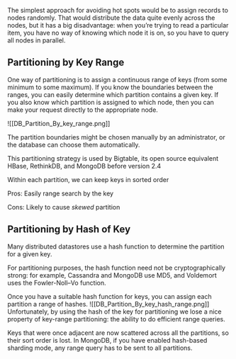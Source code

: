 The simplest approach for avoiding hot spots would be to assign records to nodes randomly. That would distribute the data quite evenly across the nodes, but it has a big disadvantage: when you’re trying to read a particular item, you have no way of knowing which node it is on, so you have to query all nodes in parallel.

## Partitioning by Key Range

One way of partitioning is to assign a continuous range of keys (from some minimum to some maximum). If you know the boundaries between the ranges, you can easily determine which partition contains a given key. If you also know which partition is assigned to which node, then you can make your request directly to the appropriate node.

![[DB_Partition_By_key_range.png]]

The partition boundaries might be chosen manually by an administrator, or the database can choose them automatically.

This partitioning strategy is used by Bigtable, its open source equivalent HBase, RethinkDB, and MongoDB before version 2.4

Within each partition, we can keep keys in sorted order

Pros:
Easily range search by the key

Cons:
Likely to cause *skewed* partition 

## Partitioning by Hash of Key
Many distributed datastores use a hash function to determine the partition for a given key.

For partitioning purposes, the hash function need not be cryptographically strong: for example, Cassandra and MongoDB use MD5, and Voldemort uses the Fowler-Noll–Vo function.

Once you have a suitable hash function for keys, you can assign each partition a range of hashes.
![[DB_Partition_By_key_hash_range.png]]
Unfortunately, by using the hash of the key for partitioning we lose a nice property of key-range partitioning: the ability to do efficient range queries.

Keys that were once adjacent are now scattered across all the partitions, so their sort order is lost. In MongoDB, if you have enabled hash-based sharding mode, any range query has to be sent to all partitions.